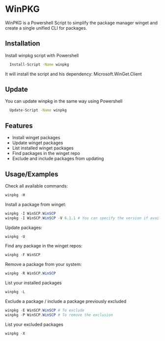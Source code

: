 
# WinPKG

WinPKG is a Powershell Script to simplify the package manager winget and create a single unified CLI for packages.

## Installation

Install winpkg script with Powershell

```bash
  Install-Script -Name winpkg
```
It will install the script and his dependency: Microsoft.WinGet.Client

## Update

You can update winpkg in the same way using Powershell

```bash
  Update-Script -Name winpkg
```


## Features 

- Install winget packages 
- Update winget packages 
- List installed winget packages
- Find packages in the winget repo
- Exclude and include packages from updating

## Usage/Examples

Check all available commands:
```powershell
winpkg -H 
```

Install a package from winget:
```powershell
winpkg -I WinSCP.WinSCP
winpkg -I WinSCP.WinSCP -V 6.1.1 # You can specify the version if available
```

Update packages:
```powershell
winpkg -U
```

Find any package in the winget repos:
```powershell
winpkg -F WinSCP 
```

Remove a package from your system:
```powershell
winpkg -R WinSCP.WinSCP 
```

List your installed packages
```powershell
winpkg -L
```

Exclude a package / include a package previously excluded
```powershell
winpkg -E WinSCP.WinSCP # To exclude
winpkg -P WinSCP.WinSCP # To remove the exclusion
```

List your excluded packages
```powershell
winpkg -X
```